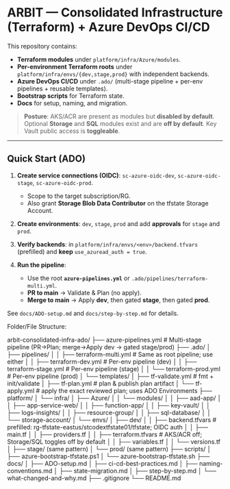 # ARBIT — Consolidated Infrastructure (Terraform) + Azure DevOps CI/CD

This repository contains:
- **Terraform modules** under `platform/infra/Azure/modules`.
- **Per-environment Terraform roots** under `platform/infra/envs/{dev,stage,prod}` with independent backends.
- **Azure DevOps CI/CD** under `.ado/` (multi-stage pipeline + per-env pipelines + reusable templates).
- **Bootstrap scripts** for Terraform state.
- **Docs** for setup, naming, and migration.

> **Posture**: AKS/ACR are present as modules but **disabled by default**. Optional **Storage** and **SQL** modules exist and are **off by default**. Key Vault public access is **toggleable**.

---

## Quick Start (ADO)

1. **Create service connections (OIDC)**: `sc-azure-oidc-dev`, `sc-azure-oidc-stage`, `sc-azure-oidc-prod`.
   - Scope to the target subscription/RG.
   - Also grant **Storage Blob Data Contributor** on the tfstate Storage Account.

2. **Create environments**: `dev`, `stage`, `prod` and add **approvals** for `stage` and `prod`.

3. **Verify backends**: in `platform/infra/envs/<env>/backend.tfvars` (prefilled) and **keep** `use_azuread_auth = true`.

4. **Run the pipeline**:
   - Use the root **`azure-pipelines.yml`** or `.ado/pipelines/terraform-multi.yml`.
   - **PR to main** → Validate & Plan (no apply).
   - **Merge to main** → Apply **dev**, then gated **stage**, then gated **prod**.

See `docs/ADO-setup.md` and `docs/step-by-step.md` for details.


Folder/File Structure:

arbit-consolidated-infra-ado/
├── azure-pipelines.yml                # Multi-stage pipeline (PR->Plan; merge->Apply dev -> gated stage/prod)
├── .ado/
│   ├── pipelines/
│   │   ├── terraform-multi.yml       # Same as root pipeline; use either
│   │   ├── terraform-dev.yml         # Per-env pipeline (dev)
│   │   ├── terraform-stage.yml       # Per-env pipeline (stage)
│   │   └── terraform-prod.yml        # Per-env pipeline (prod)
│   └── templates/
│       ├── tf-validate.yml           # fmt + init/validate
│       ├── tf-plan.yml               # plan & publish plan artifact
│       └── tf-apply.yml              # apply the exact reviewed plan; uses ADO Environments
├── platform/
│   └── infra/
│       ├── Azure/
│       │   └── modules/
│       │       ├── aad-app/
│       │       ├── app-service-web/
│       │       ├── function-app/
│       │       ├── key-vault/
│       │       ├── logs-insights/
│       │       ├── resource-group/
│       │       ├── sql-database/
│       │       └── storage-account/
│       └── envs/
│           ├── dev/
│           │   ├── backend.tfvars     # prefilled: rg-tfstate-eastus/stcodextfstate01/tfstate; OIDC auth
│           │   ├── main.tf
│           │   ├── providers.tf
│           │   ├── terraform.tfvars   # AKS/ACR off; Storage/SQL toggles off by default
│           │   ├── variables.tf
│           │   └── versions.tf
│           ├── stage/ (same pattern)
│           └── prod/  (same pattern)
├── scripts/
│   ├── azure-bootstrap-tfstate.ps1
│   └── azure-bootstrap-tfstate.sh
├── docs/
│   ├── ADO-setup.md
│   ├── ci-cd-best-practices.md
│   ├── naming-conventions.md
│   ├── state-migration.md
│   ├── step-by-step.md
│   └── what-changed-and-why.md
├── .gitignore
└── README.md

